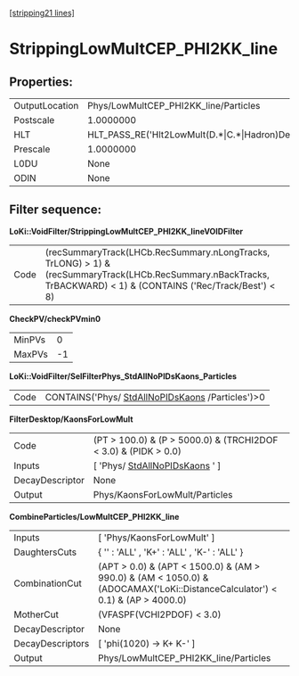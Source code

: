[[stripping21 lines]](./stripping21-index)

# StrippingLowMultCEP_PHI2KK_line

## Properties:

|                |                                                        |
|----------------|--------------------------------------------------------|
| OutputLocation | Phys/LowMultCEP_PHI2KK_line/Particles                  |
| Postscale      | 1.0000000                                              |
| HLT            | HLT_PASS_RE('Hlt2LowMult(D.\*\|C.\*\|Hadron)Decision') |
| Prescale       | 1.0000000                                              |
| L0DU           | None                                                   |
| ODIN           | None                                                   |

## Filter sequence:

**LoKi::VoidFilter/StrippingLowMultCEP_PHI2KK_lineVOIDFilter**

|      |                                                                                                                                                                    |
|------|--------------------------------------------------------------------------------------------------------------------------------------------------------------------|
| Code | (recSummaryTrack(LHCb.RecSummary.nLongTracks, TrLONG) \> 1) & (recSummaryTrack(LHCb.RecSummary.nBackTracks, TrBACKWARD) \< 1) & (CONTAINS ('Rec/Track/Best') \< 8) |

**CheckPV/checkPVmin0**

|        |     |
|--------|-----|
| MinPVs | 0   |
| MaxPVs | -1  |

**LoKi::VoidFilter/SelFilterPhys_StdAllNoPIDsKaons_Particles**

|      |                                                                                      |
|------|--------------------------------------------------------------------------------------|
| Code | CONTAINS('Phys/ [StdAllNoPIDsKaons](./stripping21-stdallnopidskaons) /Particles')\>0 |

**FilterDesktop/KaonsForLowMult**

|                 |                                                                     |
|-----------------|---------------------------------------------------------------------|
| Code            | (PT \> 100.0) & (P \> 5000.0) & (TRCHI2DOF \< 3.0) & (PIDK \> 0.0)  |
| Inputs          | [ 'Phys/ [StdAllNoPIDsKaons](./stripping21-stdallnopidskaons) ' ] |
| DecayDescriptor | None                                                                |
| Output          | Phys/KaonsForLowMult/Particles                                      |

**CombineParticles/LowMultCEP_PHI2KK_line**

|                  |                                                                                                                                  |
|------------------|----------------------------------------------------------------------------------------------------------------------------------|
| Inputs           | [ 'Phys/KaonsForLowMult' ]                                                                                                     |
| DaughtersCuts    | { '' : 'ALL' , 'K+' : 'ALL' , 'K-' : 'ALL' }                                                                                     |
| CombinationCut   | (APT \> 0.0) & (APT \< 1500.0) & (AM \> 990.0) & (AM \< 1050.0) & (ADOCAMAX('LoKi::DistanceCalculator') \< 0.1) & (AP \> 4000.0) |
| MotherCut        | (VFASPF(VCHI2PDOF) \< 3.0)                                                                                                       |
| DecayDescriptor  | None                                                                                                                             |
| DecayDescriptors | [ 'phi(1020) -\> K+ K-' ]                                                                                                      |
| Output           | Phys/LowMultCEP_PHI2KK_line/Particles                                                                                            |

